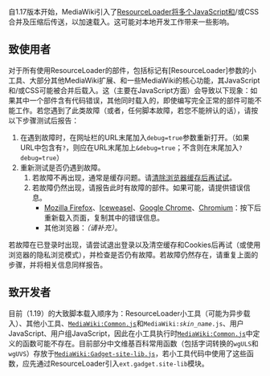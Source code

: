 自1.17版本开始，MediaWiki引入了[ResourceLoader将多个JavaScript和](https://zh.wikipedia.org/wiki/mw:ResourceLoader "wikilink")/或CSS合并及压缩后传送，以加速载入。这可能对本地开发工作带来一些影响。

## 致使用者

对于所有使用ResourceLoader的部件，包括标记有\[ResourceLoader\]参数的小工具、大部分其他MediaWiki扩展、和一些MediaWiki的核心功能，其JavaScript和/或CSS可能被合并后载入。这（主要在JavaScript方面）会导致以下现象：如果其中一个部件含有代码错误，其他同时载入的，即使编写完全正常的部件可能不能工作。若您遇到了此类故障（或者，任何脚本故障，若您不能辨认的话），请按以下步骤测试后报告：

1.  在遇到故障时，在网址栏的URL末尾加入`debug=true`参数重新打开。（如果URL中包含有`?`，则应在URL末尾加上`&debug=true`；不含则在末尾加入`?debug=true`）
2.  重新测试是否仍遇到故障。
    1.  若故障不再出现，通常是缓存问题。请[清除浏览器缓存后再试试](https://zh.wikipedia.org/wiki/Help:绕过浏览器缓存 "wikilink")。
    2.  若故障仍然出现，请报告此时有故障的部件。如果可能，请提供错误信息。
          - [Mozilla
            Firefox](https://zh.wikipedia.org/wiki/Mozilla_Firefox "wikilink")、[Iceweasel](../Page/Iceweasel.md "wikilink")、[Google
            Chrome](../Page/Google_Chrome.md "wikilink")、[Chromium](../Page/Chromium.md "wikilink")：按下后重新载入页面，复制其中的错误信息。
          - 其他浏览器：*（请补充）*。

若故障在已登录时出现，请尝试退出登录以及清空缓存和Cookies后再试（或使用浏览器的隐私浏览模式），并检查是否仍有故障。若故障仍然存在，请重复上面的步骤，并将相关信息同样报告。

## 致开发者

目前（1.19）的大致脚本载入顺序为：ResourceLoader小工具（可能为异步载入）、其他小工具、[`MediaWiki:Common.js`](https://zh.wikipedia.org/wiki/MediaWiki:Common.js "wikilink")和`MediaWiki:`*`skin_name`*`.js`、用户JavaScript、用户组JavaScript，因此在小工具执行时[`MediaWiki:Common.js`](https://zh.wikipedia.org/wiki/MediaWiki:Common.js "wikilink")中定义的函数可能不存在。目前部分中文维基百科常用函数（包括字词转换的`wgULS`和`wgUVS`）存放于[`MediaWiki:Gadget-site-lib.js`](https://zh.wikipedia.org/wiki/MediaWiki:Gadget-site-lib.js "wikilink")，若小工具代码中使用了这些函数，应先通过ResourceLoader引入`ext.gadget.site-lib`模块。